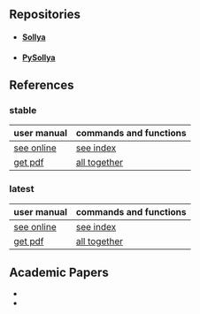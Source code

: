 ## Repositories

- #### [Sollya](http://sollya.gforge.inria.fr/)
- #### [PySollya](https://gitlab.com/metalibm-dev/pythonsollya/)

## References

### stable


|            user manual | commands and functions |
|:-----------------------|:-----------------------|
| [see online](http://sollya.gforge.inria.fr/sollya-7.0/sollya.php)           | [see index](http://sollya.gforge.inria.fr/sollya-7.0/help.php?name=listOfCommands) |
| [get pdf](https://gforge.inria.fr/frs/download.php/file/37750/sollya.pdf)  | [all together](http://sollya.gforge.inria.fr/sollya-7.0/help.php) |

### latest

|            user manual | commands and functions |
|:-----------------------|:-----------------------|
| [see online](http://sollya.gforge.inria.fr/sollya-weekly/sollya.php)           | [see index](http://sollya.gforge.inria.fr/sollya-weekly/help.php?name=listOfCommands) |
| [get pdf](https://gforge.inria.fr/sollya-weekly/sollya.pdf)  | [all together](http://sollya.gforge.inria.fr/sollya-weekly/help.php) |


## Academic Papers
-
-


